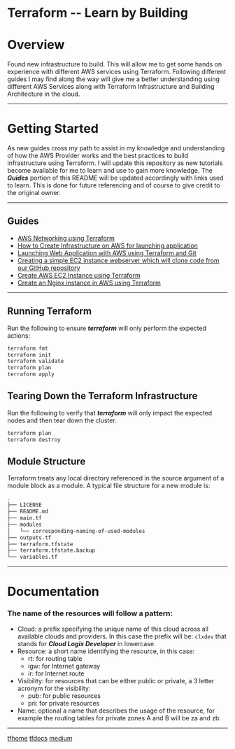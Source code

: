 # Terraform -- Learn by Building

# Overview

Found new infrastructure to build. This will allow me to get some hands on experience with different AWS services using Terraform. Following different guides I may find along the way will give me a better understanding using different AWS Services along with Terraform Infrastructure and Building Architecture in the cloud.

-----

# Getting Started

As new guides cross my path to assist in my knowledge and understanding of how the AWS Provider works and the best practices to build infrastructure using Terraform. I will update this repository as new tutorials become available for me to learn and use to gain more knowledge. The ***Guides*** portion of this README will be updated accordingly with links used to learn. This is done for future referencing and of course to give credit to the original owner.



----

## Guides
- [AWS Networking using Terraform](https://developer-shubham-rasal.medium.com/aws-networking-using-terraform-cbbf28dcb124)
- [How to Create Infrastructure on AWS for launching application](https://developer-shubham-rasal.medium.com/how-to-create-infrastructure-on-aws-for-launching-application-103d673f4a87)
- [Launching Web Application with AWS using Terraform and Git](https://developer-shubham-rasal.medium.com/launching-web-application-with-aws-using-terraform-and-git-fd7484922e4d)
- [Creating a simple EC2 instance webserver which will clone code from our GitHub repository](https://developer-shubham-rasal.medium.com/launching-aws-ec2-webserver-instance-in-terraform-8e219fe7be66)
- [Create AWS EC2 Instance using Terraform](https://developer-shubham-rasal.medium.com/create-aws-ec2-instance-using-terraform-3a3a2d273048)
- [Create an Nginx instance in AWS using Terraform](https://awstip.com/how-to-create-an-nginx-instance-in-aws-using-terraform-feb6af12749a)

----
## Running Terraform

Run the following to ensure ***terraform*** will only perform the expected
actions:

```sh
terraform fmt
terraform init
terraform validate
terraform plan
terraform apply
```

## Tearing Down the Terraform Infrastructure

Run the following to verify that ***terraform*** will only impact the expected
nodes and then tear down the cluster.

```sh
terraform plan
terraform destroy
```

## Module Structure

Terraform treats any local directory referenced in the source argument of a module block as a module. A typical file structure for a new module is:

```sh
.
├── LICENSE
├── README.md
├── main.tf
├── modules
│   └── corresponding-naming-of-used-modules
├── outputs.tf
├── terraform.tfstate
├── terraform.tfstate.backup
└── variables.tf
```
---

# Documentation

### The name of the resources will follow a pattern:

- Cloud: a prefix specifying the unique name of this cloud across all available clouds and providers. In this case the prefix will be: `clxdev` that stands for ***Cloud Logix Developer*** in lowercase.
- Resource: a short name identifying the resource, in this case:
    -    rt: for routing table
    -    igw: for Internet gateway
    -    ir: for Internet route
- Visibility: for resources that can be either public or private, a 3 letter acronym for the visibility:
    -    pub: for public resources
    -    pri: for private resources
- Name: optional a name that describes the usage of the resource, for example the routing tables for private
zones A and B will be za and zb.




---
[tfhome](https://www.terraform.io)
[tfdocs](https://registry.terraform.io/providers/hashicorp/aws/latest/docs)
[medium](https://medium.com/)